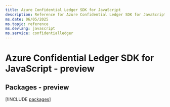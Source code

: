 ```yaml
---
title: Azure Confidential Ledger SDK for JavaScript
description: Reference for Azure Confidential Ledger SDK for JavaScript
ms.date: 06/05/2025
ms.topic: reference
ms.devlang: javascript
ms.service: confidentialledger
---
```

# Azure Confidential Ledger SDK for JavaScript - preview
## Packages - preview
[!INCLUDE [packages](confidential-ledger-index.md)]